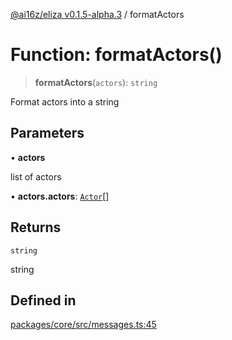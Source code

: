 [@ai16z/eliza v0.1.5-alpha.3](../index.md) / formatActors

# Function: formatActors()

> **formatActors**(`actors`): `string`

Format actors into a string

## Parameters

• **actors**

list of actors

• **actors.actors**: [`Actor`](../interfaces/Actor.md)[]

## Returns

`string`

string

## Defined in

[packages/core/src/messages.ts:45](https://github.com/ahmadmardeni1/eliza/blob/main/packages/core/src/messages.ts#L45)
